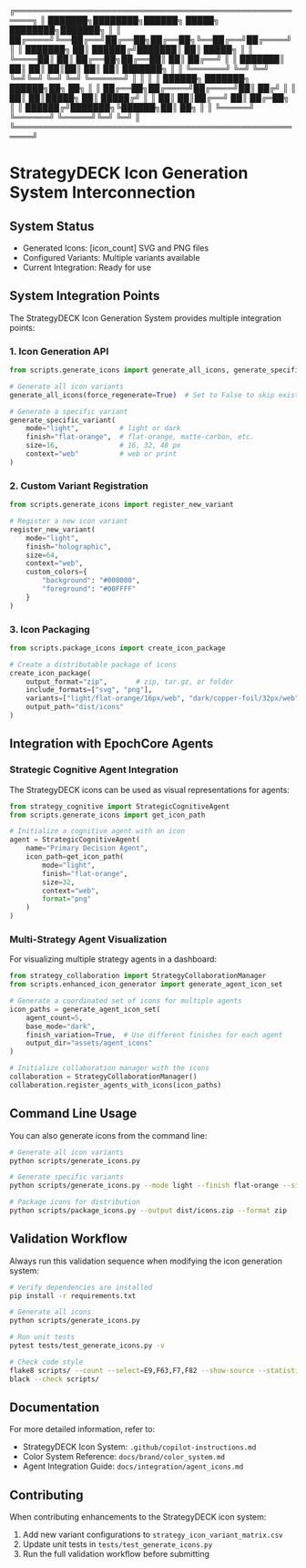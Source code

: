 
╔═════════════════════════════════════════════════════╗
║  ███████╗████████╗██████╗  █████╗ ████████╗███████╗ ║
║  ██╔════╝╚══██╔══╝██╔══██╗██╔══██╗╚══██╔══╝██╔════╝ ║
║  ███████╗   ██║   ██████╔╝███████║   ██║   █████╗   ║
║  ╚════██║   ██║   ██╔══██╗██╔══██║   ██║   ██╔══╝   ║
║  ███████║   ██║   ██║  ██║██║  ██║   ██║   ███████╗ ║
║  ╚══════╝   ╚═╝   ╚═╝  ╚═╝╚═╝  ╚═╝   ╚═╝   ╚══════╝ ║
║                                                     ║
║  ██████╗ ███████╗ ██████╗██╗  ██╗                   ║
║  ██╔══██╗██╔════╝██╔════╝██║ ██╔╝                   ║
║  ██║  ██║█████╗  ██║     █████╔╝                    ║
║  ██║  ██║██╔══╝  ██║     ██╔═██╗                    ║
║  ██████╔╝███████╗╚██████╗██║  ██╗                   ║
║  ╚═════╝ ╚══════╝ ╚═════╝╚═╝  ╚═╝                   ║
╚═════════════════════════════════════════════════════╝


# StrategyDECK Icon Generation System Interconnection

## System Status
- Generated Icons: [icon_count] SVG and PNG files
- Configured Variants: Multiple variants available
- Current Integration: Ready for use

## System Integration Points

The StrategyDECK Icon Generation System provides multiple integration points:

### 1. Icon Generation API

```python
from scripts.generate_icons import generate_all_icons, generate_specific_variant

# Generate all icon variants
generate_all_icons(force_regenerate=True)  # Set to False to skip existing files

# Generate a specific variant
generate_specific_variant(
    mode="light",          # light or dark
    finish="flat-orange",  # flat-orange, matte-carbon, etc.
    size=16,               # 16, 32, 48 px
    context="web"          # web or print
)
```

### 2. Custom Variant Registration

```python
from scripts.generate_icons import register_new_variant

# Register a new icon variant
register_new_variant(
    mode="light",
    finish="holographic",
    size=64,
    context="web",
    custom_colors={
        "background": "#000000",
        "foreground": "#00FFFF"
    }
)
```

### 3. Icon Packaging

```python
from scripts.package_icons import create_icon_package

# Create a distributable package of icons
create_icon_package(
    output_format="zip",       # zip, tar.gz, or folder
    include_formats=["svg", "png"],
    variants=["light/flat-orange/16px/web", "dark/copper-foil/32px/web"],
    output_path="dist/icons"
)
```

## Integration with EpochCore Agents

### Strategic Cognitive Agent Integration

The StrategyDECK icons can be used as visual representations for agents:

```python
from strategy_cognitive import StrategicCognitiveAgent
from scripts.generate_icons import get_icon_path

# Initialize a cognitive agent with an icon
agent = StrategicCognitiveAgent(
    name="Primary Decision Agent",
    icon_path=get_icon_path(
        mode="light",
        finish="flat-orange",
        size=32,
        context="web",
        format="png"
    )
)
```

### Multi-Strategy Agent Visualization

For visualizing multiple strategy agents in a dashboard:

```python
from strategy_collaboration import StrategyCollaborationManager
from scripts.enhanced_icon_generator import generate_agent_icon_set

# Generate a coordinated set of icons for multiple agents
icon_paths = generate_agent_icon_set(
    agent_count=5,
    base_mode="dark",
    finish_variation=True,  # Use different finishes for each agent
    output_dir="assets/agent_icons"
)

# Initialize collaboration manager with the icons
collaboration = StrategyCollaborationManager()
collaboration.register_agents_with_icons(icon_paths)
```

## Command Line Usage

You can also generate icons from the command line:

```bash
# Generate all icon variants
python scripts/generate_icons.py

# Generate specific variants
python scripts/generate_icons.py --mode light --finish flat-orange --size 16

# Package icons for distribution
python scripts/package_icons.py --output dist/icons.zip --format zip
```

## Validation Workflow

Always run this validation sequence when modifying the icon generation system:

```bash
# Verify dependencies are installed
pip install -r requirements.txt

# Generate all icons
python scripts/generate_icons.py

# Run unit tests
pytest tests/test_generate_icons.py -v

# Check code style
flake8 scripts/ --count --select=E9,F63,F7,F82 --show-source --statistics
black --check scripts/
```

## Documentation

For more detailed information, refer to:
- StrategyDECK Icon System: `.github/copilot-instructions.md`
- Color System Reference: `docs/brand/color_system.md`
- Agent Integration Guide: `docs/integration/agent_icons.md`

## Contributing

When contributing enhancements to the StrategyDECK icon system:
1. Add new variant configurations to `strategy_icon_variant_matrix.csv`
2. Update unit tests in `tests/test_generate_icons.py`
3. Run the full validation workflow before submitting
